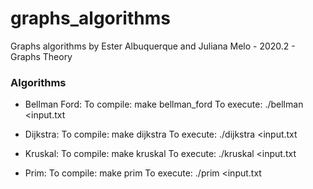 # graphs_algorithms
Graphs algorithms by Ester Albuquerque and Juliana Melo - 2020.2 - Graphs Theory

### Algorithms
- Bellman Ford:
  To compile: make bellman_ford
  To execute: ./bellman <input.txt
  
- Dijkstra:
  To compile: make dijkstra
  To execute: ./dijkstra <input.txt
  
- Kruskal:
  To compile: make kruskal
  To execute: ./kruskal <input.txt
  
- Prim:
  To compile: make prim
  To execute: ./prim <input.txt
